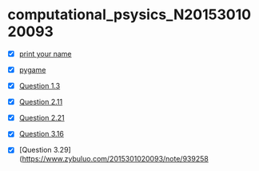 # computational_psysics_N2015301020093
- [x] [print your name](https://www.zybuluo.com/2015301020093/note/884609)<br>
- [x] [pygame](https://www.zybuluo.com/2015301020093/note/895429)<br>
- [x] [Question 1.3](https://www.zybuluo.com/2015301020093/note/901756)<br>
- [x] [Question 2.11](https://www.zybuluo.com/2015301020093/note/921996)<br>
- [x] [Question 2.21](https://www.zybuluo.com/2015301020093/note/921996)<br>
- [x] [Question 3.16](https://www.zybuluo.com/2015301020093/note/930760)<br>
- [x] [Question 3.29](https://www.zybuluo.com/2015301020093/note/939258<br>

